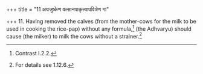 +++
title = "11 अयजुष्केण वत्सानपाकृत्यापवित्रेण गा"

+++
11. Having removed the calves (from the mother-cows for the milk to be used in cooking the rice-pap) without any formula,[^1] (the Adhvaryu) should cause (the milker) to milk the cows without a strainer.[^2]  


[^1]: Contrast I.2.2.  

[^2]: For details see 1.12.6.
